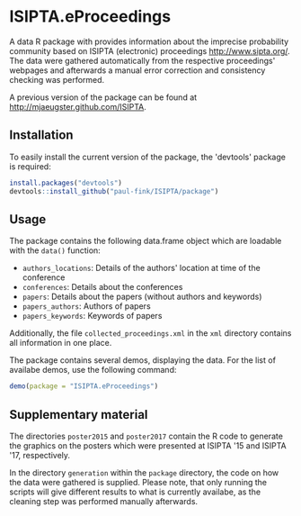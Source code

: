 
<!-- README.md is generated from README.Rmd. Please edit only the latter -->
ISIPTA.eProceedings
===================

A data R package with provides information about the imprecise probability community based on ISIPTA (electronic) proceedings <http://www.sipta.org/>. The data were gathered automatically from the respective proceedings' webpages and afterwards a manual error correction and consistency checking was performed.

A previous version of the package can be found at <http://mjaeugster.github.com/ISIPTA>.

Installation
------------

To easily install the current version of the package, the 'devtools' package is required:

``` r
install.packages("devtools")
devtools::install_github("paul-fink/ISIPTA/package")
```

Usage
-----

The package contains the following data.frame object which are loadable with the `data()` function:

-   `authors_locations`: Details of the authors' location at time of the conference
-   `conferences`: Details about the conferences
-   `papers`: Details about the papers (without authors and keywords)
-   `papers_authors`: Authors of papers
-   `papers_keywords`: Keywords of papers

Additionally, the file `collected_proceedings.xml` in the `xml` directory contains all information in one place.

The package contains several demos, displaying the data. For the list of availabe demos, use the following command:

``` r
demo(package = "ISIPTA.eProceedings")
```

Supplementary material
----------------------

The directories `poster2015` and `poster2017` contain the R code to generate the graphics on the posters which were presented at ISIPTA '15 and ISIPTA '17, respectively.

In the directory `generation` within the `package` directory, the code on how the data were gathered is supplied.
Please note, that only running the scripts will give different results to what is currently availabe, as the cleaning step was performed manually afterwards.
